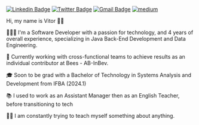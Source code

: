 [![Linkedin Badge](https://img.shields.io/badge/-LinkedIn-blue?style=flat-square&logo=Linkedin&&target=_blanklogoColor=white&link=https://www.linkedin.com/in/vitoremanueldev/)](https://www.linkedin.com/in/vitoremanueldev/)
  [![Twitter Badge](https://img.shields.io/badge/-Twitter-1ca0f1?style=flat-square&labelColor=1ca0f1&target=_blank&logo=twitter&logoColor=white&link=https://twitter.com/vitoremanueldev)](https://twitter.com/vitoremanueldev)
  [![Gmail Badge](https://img.shields.io/badge/-Gmail-c14438?style=flat-square&logo=Gmail&logoColor=white&link=mailto:veslima3@gmail.com.br)](mailto:veslima3@gmail.com.br)
  <a href="https://vitoremanueldev.medium.com/" target="_blank">
	<img src="https://img.shields.io/badge/medium-black?&style=flat-square&logo=medium&logoColor=white" alt="medium">
</a>


Hi, my name is Vitor 👋🏾

🧑🏾‍💻  I'm a Software Developer with a passion for technology, and 4 years of overall experience, specializing in Java Back-End Development and Data Engineering. 

🎯 Currently working with cross-functional teams to achieve results as an individual contributor at Bees - AB-InBev. 

🎓  Soon to be grad with a Bachelor of Technology in Systems Analysis and Development from IFBA (2024.1)

📚  I used to work as an Assistant Manager then as an English Teacher, before transitioning to tech

💪🏽  I am constantly trying to teach myself something about anything.


  
